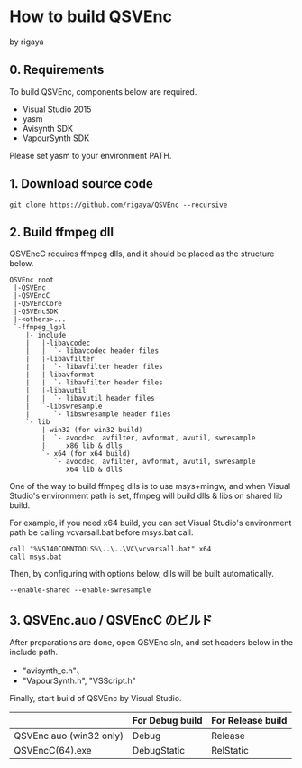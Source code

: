 
# How to build QSVEnc
by rigaya  

## 0. Requirements
To build QSVEnc, components below are required.

- Visual Studio 2015
- yasm
- Avisynth SDK
- VapourSynth SDK

Please set yasm to your environment PATH.

## 1. Download source code

```Batchfile
git clone https://github.com/rigaya/QSVEnc --recursive
```

## 2. Build ffmpeg dll

QSVEncC requires ffmpeg dlls, and it should be placed as the structure below.
```
QSVEnc root
 |-QSVEnc
 |-QSVEncC
 |-QSVEncCore
 |-QSVEncSDK
 |-<others>...
 `-ffmpeg_lgpl
    |- include
    |   |-libavcodec
    |   |  `- libavcodec header files
    |   |-libavfilter
    |   |  `- libavfilter header files
    |   |-libavformat
    |   |  `- libavfilter header files
    |   |-libavutil
    |   |  `- libavutil header files
    |   `-libswresample
    |      `- libswresample header files
    `- lib
        |-win32 (for win32 build)
        |  `- avocdec, avfilter, avformat, avutil, swresample
        |     x86 lib & dlls
        `- x64 (for x64 build)
           `- avocdec, avfilter, avformat, avutil, swresample
              x64 lib & dlls
```

One of the way to build ffmpeg dlls is to use msys+mingw, and when Visual Studio's environment path is set, ffmpeg will build dlls & libs on shared lib build.

For example, if you need x64 build, you can set Visual Studio's environment path be calling vcvarsall.bat before msys.bat call.

```Batchfile
call "%VS140COMNTOOLS%\..\..\VC\vcvarsall.bat" x64
call msys.bat
```
Then, by configuring with options below, dlls will be built automatically.
```
--enable-shared --enable-swresample
```


## 3. QSVEnc.auo / QSVEncC のビルド

After preparations are done, open QSVEnc.sln, and set headers below in the include path.

 - "avisynth_c.h"、
 - "VapourSynth.h", "VSScript.h"

Finally, start build of QSVEnc by Visual Studio.

|  |For Debug build|For Release build|
|:--------------|:--------------|:--------|
|QSVEnc.auo (win32 only) | Debug | Release |
|QSVEncC(64).exe | DebugStatic | RelStatic |
